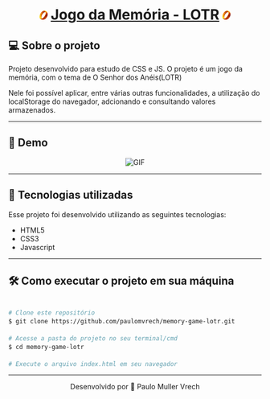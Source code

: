 <h1 align="center">
    <img alt="GIF" src="./images/icon.png" width="16">
    <a href="https://paulomvrech.github.io/memory-game-lotr/" target="_blank">Jogo da Memória - LOTR</a>
    <img alt="GIF" src="./images/icon.png" width="16">  
</h1>

## 💻 Sobre o projeto

Projeto desenvolvido para estudo de CSS e JS. O projeto é um jogo da memória, com o tema de O Senhor dos Anéis(LOTR)

Nele foi possível aplicar, entre várias outras funcionalidades, a utilização do localStorage do navegador, adcionando e consultando valores armazenados.

---

## 👀 Demo

<div align="center">
  <img alt="GIF" src="./public/view.gif" width="600">  
</div>

---

## 🚀 Tecnologias utilizadas

Esse projeto foi desenvolvido utilizando as seguintes tecnologias:

- HTML5
- CSS3
- Javascript

---

## 🛠 Como executar o projeto em sua máquina

```bash

# Clone este repositório
$ git clone https://github.com/paulomvrech/memory-game-lotr.git

# Acesse a pasta do projeto no seu terminal/cmd
$ cd memory-game-lotr

# Execute o arquivo index.html em seu navegador


```

---

<p align="center">Desenvolvido por 👏 Paulo Muller Vrech</p>
